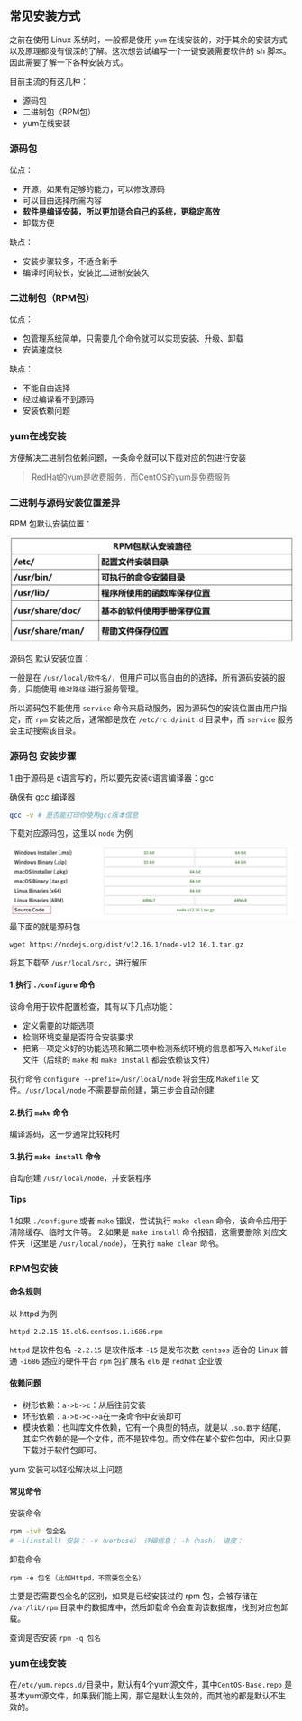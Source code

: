 ## 常见安装方式

之前在使用 Linux 系统时，一般都是使用 `yum` 在线安装的，对于其余的安装方式以及原理都没有很深的了解。这次想尝试编写一个一键安装需要软件的 sh 脚本。因此需要了解一下各种安装方式。

目前主流的有这几种：

+ 源码包
+ 二进制包（RPM包）
+ yum在线安装


### 源码包

优点：

+ 开源，如果有足够的能力，可以修改源码
+ 可以自由选择所需内容
+ **软件是编译安装，所以更加适合自己的系统，更稳定高效**
+ 卸载方便


缺点：
+ 安装步骤较多，不适合新手
+ 编译时间较长，安装比二进制安装久



### 二进制包（RPM包）

优点：
+ 包管理系统简单，只需要几个命令就可以实现安装、升级、卸载
+ 安装速度快

缺点：
+ 不能自由选择
+ 经过编译看不到源码
+ 安装依赖问题

### yum在线安装

方便解决二进制包依赖问题，一条命令就可以下载对应的包进行安装

> RedHat的yum是收费服务，而CentOS的yum是免费服务
### 二进制与源码安装位置差异

RPM 包默认安装位置：

![avator](https://raw.githubusercontent.com/1oser5/CS-Notes/master/pic/rpm-default-path.png)


源码包 默认安装位置：

一般是在  `/usr/local/软件名/`，但用户可以高自由的的选择，所有源码安装的服务，只能使用 `绝对路径` 进行服务管理。

所以源码包不能使用 `service` 命令来启动服务，因为源码包的安装位置由用户指定，而 `rpm` 安装之后，通常都是放在 `/etc/rc.d/init.d` 目录中，而 `service` 服务会主动搜索该目录。


### 源码包 安装步骤

1.由于源码是 c语言写的，所以要先安装c语言编译器：gcc

确保有 gcc 编译器
```sh
gcc -v # 是否能打印你使用gcc版本信息
```
下载对应源码包，这里以 `node` 为例

![avator](https://raw.githubusercontent.com/1oser5/CS-Notes/master/pic/node-download.jpg)
最下面的就是源码包

```
wget https://nodejs.org/dist/v12.16.1/node-v12.16.1.tar.gz
```
将其下载至 `/usr/local/src`，进行解压


#### 1.执行 `./configure` 命令

该命令用于软件配置检查，其有以下几点功能：

+ 定义需要的功能选项
+ 检测环境变量是否符合安装要求
+ 把第一项定义好的功能选项和第二项中检测系统环境的信息都写入 `Makefile` 文件（后续的 `make` 和 `make install` 都会依赖该文件）

执行命令 `configure --prefix=/usr/local/node` 将会生成 `Makefile` 文件。`/usr/local/node` 不需要提前创建，第三步会自动创建

#### 2.执行 `make` 命令

编译源码，这一步通常比较耗时


#### 3.执行 `make install` 命令
自动创建 `/usr/local/node`，并安装程序


#### Tips

1.如果 `./configure` 或者 `make` 错误，尝试执行 `make clean` 命令，该命令应用于清除缓存、临时文件等。
2.如果是 `make install` 命令报错，这需要删除 对应文件夹（这里是 `/usr/local/node`），在执行 `make clean` 命令。


### RPM包安装

#### 命名规则
以 httpd 为例
```
httpd-2.2.15-15.el6.centsos.1.i686.rpm
```
`httpd` 是软件包名
`-2.2.15` 是软件版本
`-15` 是发布次数
`centsos` 适合的 Linux 普通
`-i686` 适应的硬件平台
`rpm` 包扩展名
`el6` 是 `redhat` 企业版

#### 依赖问题

+ 树形依赖：`a->b->c`：从后往前安装
+ 环形依赖：`a->b->c->a`在一条命令中安装即可
+ 模块依赖：也叫库文件依赖，它有一个典型的特点，就是以 `.so.数字` 结尾，其实它依赖的是一个文件，而不是软件包。而文件在某个软件包中，因此只要下载对于软件包即可。

yum 安装可以轻松解决以上问题

#### 常见命令

安装命令
```sh
rpm -ivh 包全名
# -i(install) 安装； -v（verbose） 详细信息； -h（hash） 进度；
```

卸载命令
```
rpm -e 包名（比如Httpd，不需要包全名）
```

主要是否需要包全名的区别，如果是已经安装过的 rpm 包，会被存储在 `/var/lib/rpm` 目录中的数据库中，然后卸载命令会查询该数据库，找到对应包卸载。


查询是否安装
`rpm -q 包名`


### yum在线安装

在`/etc/yum.repos.d/`目录中，默认有4个yum源文件，其中`CentOS-Base.repo` 是基本yum源文件，如果我们能上网，那它是默认生效的，而其他的都是默认不生效的。


